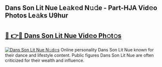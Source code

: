## Dans Son Lit Nue Le𝚊k𝚎d N𝚞𝚍e - Part-HJA Vid𝚎o Photos Le𝚊ks U9hur

# <h2><a href="http://fb4ngl4.evod.top/?m=Dans+Son+Lit+Nue">🔗 👉🔴 Dans Son Lit Nue Vid𝚎o Ph𝚘t𝚘s</a></h2>

[![Dans Son Lit Nue N𝚞d𝚎s](https://i.imgur.com/8V9OHl7.gif)](http://fb4ngl4.evod.top/?m=Dans+Son+Lit+Nue)
Online personality Dans Son Lit Nue known for their dance and lifestyle content. Public figures Dans Son Lit Nue are often criticized for their wealth and influence. 
